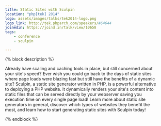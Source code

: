 ```yaml
---
title: Static Sites with Sculpin
location: "php[tek] 2014"
logo: assets/images/talks/tek2014-logo.png
logo_link: http://tek.phparch.com/speakers/#64644
joinedin: https://joind.in/talk/view/10658
tags:
    - conference
    - sculpin

---
```

{% block description %}

Already have scaling and caching tools in place, but still concerned about your site's speed? Ever wish you could go back to the days of static sites where page loads were blazing fast but still have the benefits of a dynamic site? Sculpin, a static site generator written in PHP, is a powerful alternative to deploying a PHP website. It dynamically renders your site's content into static files that can be served directly by your webserver saving you execution time on every single page load! Learn more about static site generators in general, discover which types of websites they benefit the most, and learn how to start generating static sites with Sculpin today!

{% endblock %}
